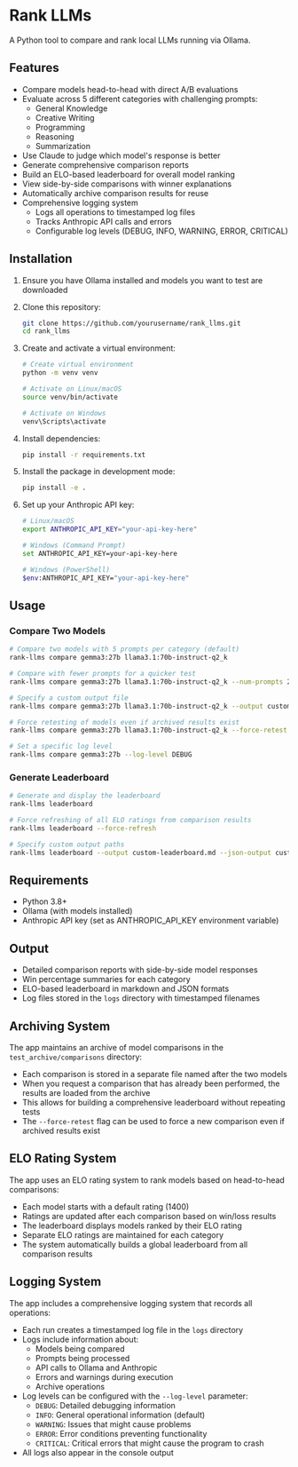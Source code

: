 # Rank LLMs

A Python tool to compare and rank local LLMs running via Ollama.

## Features

- Compare models head-to-head with direct A/B evaluations
- Evaluate across 5 different categories with challenging prompts:
  - General Knowledge
  - Creative Writing  
  - Programming
  - Reasoning
  - Summarization
- Use Claude to judge which model's response is better
- Generate comprehensive comparison reports
- Build an ELO-based leaderboard for overall model ranking
- View side-by-side comparisons with winner explanations
- Automatically archive comparison results for reuse
- Comprehensive logging system
  - Logs all operations to timestamped log files
  - Tracks Anthropic API calls and errors
  - Configurable log levels (DEBUG, INFO, WARNING, ERROR, CRITICAL)

## Installation

1. Ensure you have Ollama installed and models you want to test are downloaded
2. Clone this repository:
   ```bash
   git clone https://github.com/yourusername/rank_llms.git
   cd rank_llms
   ```

3. Create and activate a virtual environment:
   ```bash
   # Create virtual environment
   python -m venv venv
   
   # Activate on Linux/macOS
   source venv/bin/activate
   
   # Activate on Windows
   venv\Scripts\activate
   ```

4. Install dependencies:
   ```bash
   pip install -r requirements.txt
   ```

5. Install the package in development mode:
   ```bash
   pip install -e .
   ```

6. Set up your Anthropic API key:
   ```bash
   # Linux/macOS
   export ANTHROPIC_API_KEY="your-api-key-here"
   
   # Windows (Command Prompt)
   set ANTHROPIC_API_KEY=your-api-key-here
   
   # Windows (PowerShell)
   $env:ANTHROPIC_API_KEY="your-api-key-here"
   ```

## Usage

### Compare Two Models

```bash
# Compare two models with 5 prompts per category (default)
rank-llms compare gemma3:27b llama3.1:70b-instruct-q2_k

# Compare with fewer prompts for a quicker test
rank-llms compare gemma3:27b llama3.1:70b-instruct-q2_k --num-prompts 2

# Specify a custom output file
rank-llms compare gemma3:27b llama3.1:70b-instruct-q2_k --output custom-results.md

# Force retesting of models even if archived results exist
rank-llms compare gemma3:27b llama3.1:70b-instruct-q2_k --force-retest

# Set a specific log level
rank-llms compare gemma3:27b --log-level DEBUG
```

### Generate Leaderboard

```bash
# Generate and display the leaderboard
rank-llms leaderboard

# Force refreshing of all ELO ratings from comparison results
rank-llms leaderboard --force-refresh

# Specify custom output paths
rank-llms leaderboard --output custom-leaderboard.md --json-output custom-leaderboard.json
```

## Requirements

- Python 3.8+
- Ollama (with models installed)
- Anthropic API key (set as ANTHROPIC_API_KEY environment variable)

## Output

- Detailed comparison reports with side-by-side model responses
- Win percentage summaries for each category
- ELO-based leaderboard in markdown and JSON formats
- Log files stored in the `logs` directory with timestamped filenames

## Archiving System

The app maintains an archive of model comparisons in the `test_archive/comparisons` directory:

- Each comparison is stored in a separate file named after the two models
- When you request a comparison that has already been performed, the results are loaded from the archive
- This allows for building a comprehensive leaderboard without repeating tests
- The `--force-retest` flag can be used to force a new comparison even if archived results exist

## ELO Rating System

The app uses an ELO rating system to rank models based on head-to-head comparisons:

- Each model starts with a default rating (1400)
- Ratings are updated after each comparison based on win/loss results
- The leaderboard displays models ranked by their ELO rating
- Separate ELO ratings are maintained for each category
- The system automatically builds a global leaderboard from all comparison results

## Logging System

The app includes a comprehensive logging system that records all operations:

- Each run creates a timestamped log file in the `logs` directory
- Logs include information about:
  - Models being compared
  - Prompts being processed
  - API calls to Ollama and Anthropic
  - Errors and warnings during execution
  - Archive operations
- Log levels can be configured with the `--log-level` parameter:
  - `DEBUG`: Detailed debugging information
  - `INFO`: General operational information (default)
  - `WARNING`: Issues that might cause problems
  - `ERROR`: Error conditions preventing functionality
  - `CRITICAL`: Critical errors that might cause the program to crash
- All logs also appear in the console output